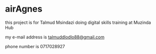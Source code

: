 # airAgnes
this project is for Talmud Msindazi doing digital skills training at Muzinda Hub

my e-mail address is talmuddlodlo88@gmail.com

phone number is 0717028927

